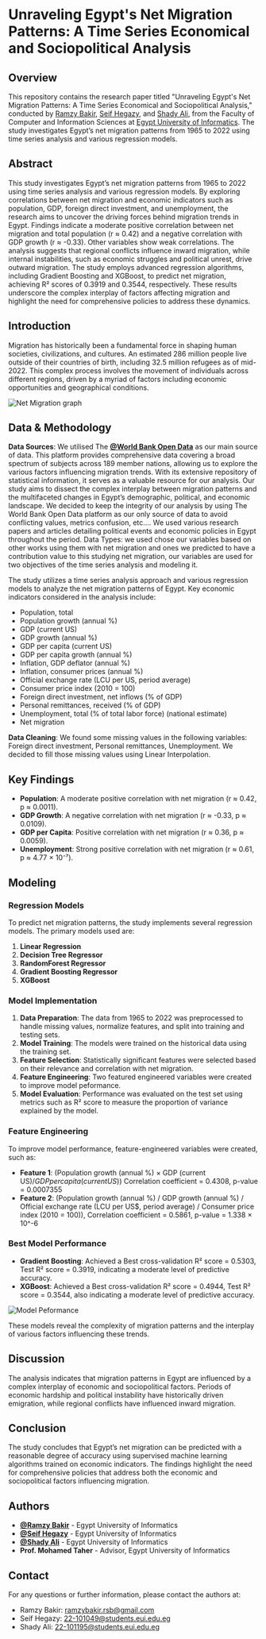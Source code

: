 # Unraveling Egypt's Net Migration Patterns: A Time Series Economical and Sociopolitical Analysis

## Overview

This repository contains the research paper titled "Unraveling Egypt's Net Migration Patterns: A Time Series Economical and Sociopolitical Analysis," conducted by [Ramzy Bakir](https://www.linkedin.com/in/ramzy-bakir), [Seif Hegazy](https://www.linkedin.com/in/seif-hegazy-bb6002223/), and [Shady Ali](https://www.linkedin.com/in/shady-ali/), from the Faculty of Computer and Information Sciences at [Egypt University of Informatics](https://eui.edu.eg/). The study investigates Egypt’s net migration patterns from 1965 to 2022 using time series analysis and various regression models.

## Abstract

This study investigates Egypt’s net migration patterns from 1965 to 2022 using time series analysis and various regression models. By exploring correlations between net migration and economic indicators such as population, GDP, foreign direct investment, and unemployment, the research aims to uncover the driving forces behind migration trends in Egypt. Findings indicate a moderate positive correlation between net migration and total population (r ≈ 0.42) and a negative correlation with GDP growth (r ≈ -0.33). Other variables show weak correlations. The analysis suggests that regional conflicts influence inward migration, while internal instabilities, such as economic struggles and political unrest, drive outward migration. The study employs advanced regression algorithms, including Gradient Boosting and XGBoost, to predict net migration, achieving R² scores of 0.3919 and 0.3544, respectively. These results underscore the complex interplay of factors affecting migration and highlight the need for comprehensive policies to address these dynamics.

## Introduction

Migration has historically been a fundamental force in shaping human societies, civilizations, and cultures. An estimated 286 million people live outside of their countries of birth, including 32.5 million refugees as of mid-2022. This complex process involves the movement of individuals across different regions, driven by a myriad of factors including economic opportunities and geographical conditions.

![Net Migration graph](13.png)

## Data & Methodology

**Data Sources**: We utilised The [**@World Bank Open Data**](https://data.worldbank.org/) as our main source of data. This platform provides comprehensive data covering a broad spectrum of subjects across 189 member nations, allowing us to explore the various factors influencing migration trends. With its extensive repository of statistical information, it serves as a valuable resource for our analysis. Our study aims to dissect the complex interplay between migration patterns and the multifaceted changes in Egypt’s demographic, political, and economic landscape. We decided to keep the integrity of our analysis by using The World Bank Open Data platform as our only source of data to avoid conflicting values, metrics confusion, etc.... We used various research papers and articles detailing political events and economic policies in Egypt throughout the period. Data Types: we used chose our variables based on other works using them with net migration and ones we predicted to have a contribution value to this studying net migration, our variables are used for two objectives of the time series analysis and modeling it.

The study utilizes a time series analysis approach and various regression models to analyze the net migration patterns of Egypt. Key economic indicators considered in the analysis include:

- Population, total
- Population growth (annual %)
- GDP (current US)
- GDP growth (annual %)
- GDP per capita (current US)
- GDP per capita growth (annual %)
- Inflation, GDP deflator (annual %)
- Inflation, consumer prices (annual %)
- Official exchange rate (LCU per US, period average)
- Consumer price index (2010 = 100)
- Foreign direct investment, net inflows (% of GDP)
- Personal remittances, received (% of GDP)
- Unemployment, total (% of total labor force) (national estimate)
- Net migration

**Data Cleaning**: We found some missing values in the following variables: Foreign direct investment, Personal remittances, Unemployment. We decided to fill those missing values using Linear Interpolation.

## Key Findings

- **Population**: A moderate positive correlation with net migration (r ≈ 0.42, p ≈ 0.0011).
- **GDP Growth**: A negative correlation with net migration (r ≈ -0.33, p ≈ 0.0109).
- **GDP per Capita**: Positive correlation with net migration (r ≈ 0.36, p ≈ 0.0059).
- **Unemployment**: Strong positive correlation with net migration (r ≈ 0.61, p ≈ 4.77 × 10⁻⁷).

## Modeling

### Regression Models

To predict net migration patterns, the study implements several regression models. The primary models used are:
1. **Linear Regression**
2. **Decision Tree Regressor**
3. **RandomForest Regressor**
4. **Gradient Boosting Regressor**
5. **XGBoost**


### Model Implementation

1. **Data Preparation**: The data from 1965 to 2022 was preprocessed to handle missing values, normalize features, and split into training and testing sets.
2. **Model Training**: The models were trained on the historical data using the training set.
3. **Feature Selection**: Statistically significant features were selected based on their relevance and correlation with net migration.
4. **Feature Engineering**: Two featured engineered variables were created to improve model peformance.
5. **Model Evaluation**: Performance was evaluated on the test set using metrics such as R² score to measure the proportion of variance explained by the model.

### Feature Engineering
To improve model performance, feature-engineered variables were created, such as:

- **Feature 1**: (Population growth (annual %) × GDP (current US$) / GDP per capita (current US$)) Correlation coefficient = 0.4308, p-value = 0.0007355
- **Feature 2**: (Population growth (annual %) / GDP growth (annual %) / Official exchange rate (LCU per US$, period average) / Consumer price index (2010 = 100)), Correlation coefficient = 0.5861, p-value = 1.338 × 10^-6

### Best Model Performance

- **Gradient Boosting**: Achieved a Best cross-validation R² score = 0.5303, Test R² score = 0.3919, indicating a moderate level of predictive accuracy.
- **XGBoost**: Achieved a Best cross-validation R² score = 0.4944, Test R² score = 0.3544, also indicating a moderate level of predictive accuracy.

![Model Peformance](Results.jpg)

These models reveal the complexity of migration patterns and the interplay of various factors influencing these trends.

## Discussion

The analysis indicates that migration patterns in Egypt are influenced by a complex interplay of economic and sociopolitical factors. Periods of economic hardship and political instability have historically driven emigration, while regional conflicts have influenced inward migration.

## Conclusion

The study concludes that Egypt’s net migration can be predicted with a reasonable degree of accuracy using supervised machine learning algorithms trained on economic indicators. The findings highlight the need for comprehensive policies that address both the economic and sociopolitical factors influencing migration.

## Authors


- [**@Ramzy Bakir**](https://github.com/RamzyBakir) - Egypt University of Informatics
- [**@Seif Hegazy**]() - Egypt University of Informatics
- [**@Shady Ali**](https://github.com/SHIXOOM) - Egypt University of Informatics
- **Prof. Mohamed Taher** - Advisor, Egypt University of Informatics

## Contact

For any questions or further information, please contact the authors at:

- Ramzy Bakir: ramzybakir.rsb@gmail.com
- Seif Hegazy: 22-101049@students.eui.edu.eg
- Shady Ali: 22-101195@students.eui.edu.eg

